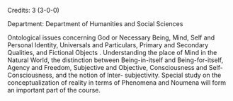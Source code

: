 Credits: 3 (3-0-0)

Department: Department of Humanities and Social Sciences

Ontological issues concerning God or Necessary Being, Mind, Self and Personal Identity, Universals and Particulars, Primary and Secondary Qualities, and Fictional Objects . Understanding the place of Mind in the Natural World, the distinction between Being-in-itself and Being-for-itself, Agency and Freedom, Subjective and Objective, Consciousness and Self-Consciousness, and the notion of Inter- subjectivity. Special study on the conceptualization of reality in terms of Phenomena and Noumena will form an important part of the course.